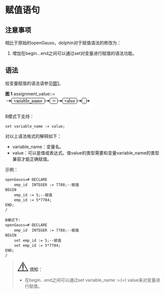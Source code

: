# 赋值语句

## 注意事项

相比于原始的openGauss，dolphin对于赋值语法的修改为：

1. 增加在begin...end之间可以通过set对变量进行赋值的语法功能。

## 语法<a name="zh-cn_topic_0283137492_zh-cn_topic_0237122222_zh-cn_topic_0059778597_s0d14c5a042e2478fa57514f056522738"></a>

给变量赋值的语法请参见[图1](#zh-cn_topic_0283137492_zh-cn_topic_0237122222_zh-cn_topic_0059778597_f1087f61f4ec24addbb3b79a2ccf21917)。

**图 1**  assignment\_value::=<a name="zh-cn_topic_0283137492_zh-cn_topic_0237122222_zh-cn_topic_0059778597_f1087f61f4ec24addbb3b79a2ccf21917"></a>  
![](figures/assignment_value.png "assignment_value")

B模式下支持：

```
set variable_name := value;
```

对以上语法格式的解释如下：

-   variable\_name：变量名。
-   value：可以是值或表达式。值value的类型需要和变量variable\_name的类型兼容才能正确赋值。

示例：

```
openGauss=# DECLARE
    emp_id  INTEGER := 7788;--赋值
BEGIN
    emp_id := 5;--赋值
    emp_id := 5*7784;
END;
/

B模式下:
openGauss=# DECLARE
    emp_id  INTEGER := 7788;--赋值
BEGIN
    set emp_id := 5;--赋值
    set emp_id := 5*7784;
END;
/
```

> ![](public_sys-resources/icon-notice.png) **须知：** 
>
> * 在begin...end之间可以通过set variable\_name :=(=) value来对变量进行赋值。

